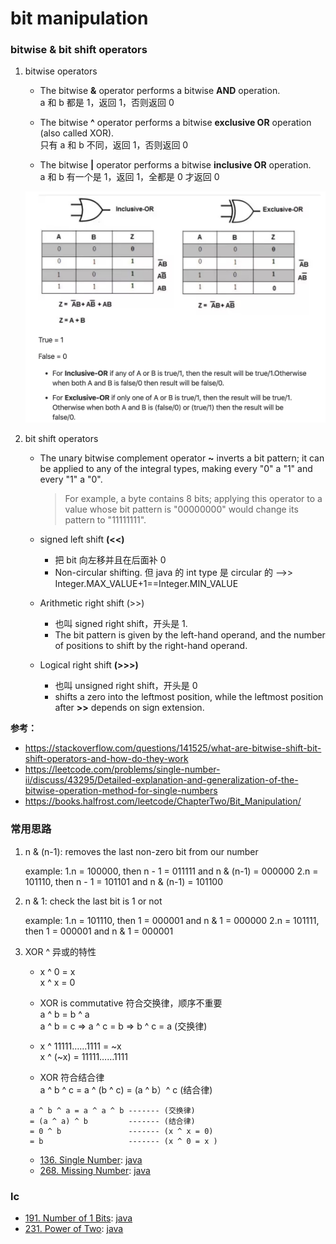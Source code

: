 # bit manipulation

### bitwise & bit shift operators

1. bitwise operators

   - The bitwise **&** operator performs a bitwise **AND** operation.  
     a 和 b 都是 1，返回 1，否则返回 0

   - The bitwise **^** operator performs a bitwise **exclusive OR** operation (also called XOR).  
     只有 a 和 b 不同，返回 1，否则返回 0

   - The bitwise **|** operator performs a bitwise **inclusive OR** operation.  
     a 和 b 有一个是 1，返回 1，全都是 0 才返回 0

   ![Alt text](/images/inclusiveOR_exclusiveOR.jpg)

2. bit shift operators

   - The unary bitwise complement operator **~** inverts a bit pattern; it can be applied to any of the integral types, making every "0" a "1" and every "1" a "0".

     > For example, a byte contains 8 bits; applying this operator to a value whose bit pattern is "00000000" would change its pattern to "11111111".

   - signed left shift **(<<)**
     - 把 bit 向左移并且在后面补 0
     - Non-circular shifting. 但 java 的 int type 是 circular 的 -->> Integer.MAX_VALUE+1==Integer.MIN_VALUE
   - Arithmetic right shift (>>)
     - 也叫 signed right shift，开头是 1.
     - The bit pattern is given by the left-hand operand, and the number of positions to shift by the right-hand operand.
   - Logical right shift **(>>>)**
     - 也叫 unsigned right shift，开头是 0
     - shifts a zero into the leftmost position, while the leftmost position after **>>** depends on sign extension.

**参考：**

- https://stackoverflow.com/questions/141525/what-are-bitwise-shift-bit-shift-operators-and-how-do-they-work
- https://leetcode.com/problems/single-number-ii/discuss/43295/Detailed-explanation-and-generalization-of-the-bitwise-operation-method-for-single-numbers
- https://books.halfrost.com/leetcode/ChapterTwo/Bit_Manipulation/

### 常用思路

1. n & (n-1): removes the last non-zero bit from our number

   example:
   1.n = 100000, then n - 1 = 011111 and n & (n-1) = 000000
   2.n = 101110, then n - 1 = 101101 and n & (n-1) = 101100

2. n & 1: check the last bit is 1 or not

   example:
   1.n = 101110, then 1 = 000001 and n & 1 = 000000
   2.n = 101111, then 1 = 000001 and n & 1 = 000001

3. XOR ^ 异或的特性

   - x ^ 0 = x  
     x ^ x = 0
   - XOR is commutative 符合交换律，顺序不重要  
     a ^ b = b ^ a  
     a ^ b = c => a ^ c = b => b ^ c = a (交换律)

   - x ^ 11111……1111 = ~x  
     x ^ (~x) = 11111……1111

   - XOR 符合结合律  
     a ^ b ^ c = a ^ (b ^ c) = (a ^ b）^ c (结合律)

   ```
    a ^ b ^ a = a ^ a ^ b ------- (交换律)
    = (a ^ a) ^ b         ------- (结合律)
    = 0 ^ b               ------- (x ^ x = 0)
    = b                   ------- (x ^ 0 = x )
   ```

   - [136. Single Number](https://leetcode.com/problems/single-number/):
     [java](/solution_java/0136_Single_Number.java)
   - [268. Missing Number](https://leetcode.com/problems/missing-number/):
     [java](/solution_java/0268_Missing_Number.java)

### lc

- [191. Number of 1 Bits](https://leetcode.com/problems/number-of-1-bits/):
  [java](/solution_java/0191_Number_of_1_Bits.java)
- [231. Power of Two](https://leetcode.com/problems/power-of-two/):
  [java](/solution_java/0231_Power_of_Two.java)
